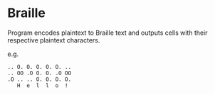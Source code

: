 # Braille

Program encodes plaintext to Braille text and outputs cells with their respective plaintext characters.

e.g.

```
.. O. O. O. O. O. .. 
.. OO .O O. O. .O OO 
.O .. .. O. O. O. O. 
   H  e  l  l  o  !  
```
